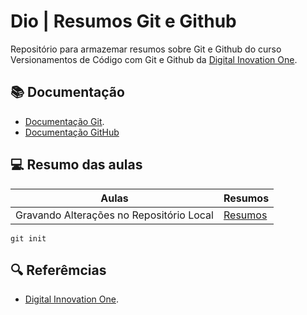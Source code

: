 # Dio | Resumos Git e Github

Repositório para armazemar resumos sobre Git e Github 
do curso Versionamentos de Código com Git e Github da 
[Digital Inovation One](https://web.dio.me).


## 📚 Documentação 
- [Documentação Git](https://git-scm.com/doc).
- [Documentação GitHub](https://docs.github.com/pt)

## 💻 Resumo das aulas 

| Aulas | Resumos |
|-------|---------|
| Gravando Alterações no Repositório Local | [Resumos]() |

```
git init 
```

## 🔍 Referêmcias 
- [Digital Innovation One]().
